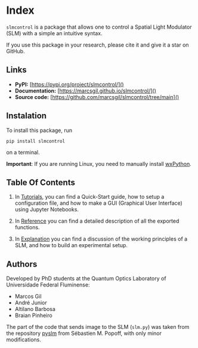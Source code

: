 # Index

`slmcontrol` is a package that allows one to control a Spatial Light Modulator (SLM) with a simple an intuitive syntax.

If you use this package in your research, please cite it and give it a star on GitHub.

## Links

- **PyPI:** [https://pypi.org/project/slmcontrol/]()
- **Documentation:** [https://marcsgil.github.io/slmcontrol/]()
- **Source code:** [https://github.com/marcsgil/slmcontrol/tree/main]()

## Instalation

To install this package, run

```
pip install slmcontrol
```

on a terminal.

**Important**: If you are running Linux, you need to manually install [wxPython](https://wxpython.org/pages/downloads/).

## Table Of Contents

1. In [Tutorials](tutorials.md), you can find a Quick-Start guide, how to setup a configuration file, and how to make a GUI (Graphical User Interface) using Jupyter Notebooks.

2. In [Reference](reference.md) you can find a detailed description of all the exported functions.

3. In [Explanation](explanation.md) you can find a discussion of the working principles of a SLM, and how to build an experimental setup.

## Authors

Developed by PhD students at the Quantum Optics Laboratory of Universidade Federal Fluminense:

- Marcos Gil
- André Junior
- Altilano Barbosa
- Braian Pinheiro

The part of the code that sends image to the SLM (`slm.py`) was taken from the repository [pyslm](https://github.com/wavefrontshaping/slmPy) from Sébastien M. Popoff, with only minor modifications.